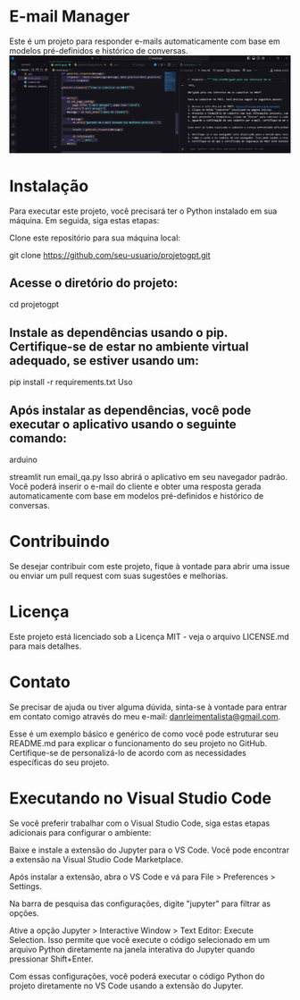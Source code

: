 # E-mail Manager
Este é um projeto para responder e-mails automaticamente com base em modelos pré-definidos e histórico de conversas.
![alt text](image.png)
# Instalação
Para executar este projeto, você precisará ter o Python instalado em sua máquina. Em seguida, siga estas etapas:

Clone este repositório para sua máquina local:

git clone https://github.com/seu-usuario/projetogpt.git
## Acesse o diretório do projeto:


cd projetogpt
## Instale as dependências usando o pip. Certifique-se de estar no ambiente virtual adequado, se estiver usando um:

pip install -r requirements.txt
Uso
## Após instalar as dependências, você pode executar o aplicativo usando o seguinte comando:

arduino

streamlit run email_qa.py
Isso abrirá o aplicativo em seu navegador padrão. Você poderá inserir o e-mail do cliente e obter uma resposta gerada automaticamente com base em modelos pré-definidos e histórico de conversas.

# Contribuindo
Se desejar contribuir com este projeto, fique à vontade para abrir uma issue ou enviar um pull request com suas sugestões e melhorias.

# Licença
Este projeto está licenciado sob a Licença MIT - veja o arquivo LICENSE.md para mais detalhes.

# Contato
Se precisar de ajuda ou tiver alguma dúvida, sinta-se à vontade para entrar em contato comigo através do meu e-mail: danrleimentalista@gmail.com.

Esse é um exemplo básico e genérico de como você pode estruturar seu README.md para explicar o funcionamento do seu projeto no GitHub. Certifique-se de personalizá-lo de acordo com as necessidades específicas do seu projeto.

# Executando no Visual Studio Code
Se você preferir trabalhar com o Visual Studio Code, siga estas etapas adicionais para configurar o ambiente:

Baixe e instale a extensão do Jupyter para o VS Code. Você pode encontrar a extensão na Visual Studio Code Marketplace.

Após instalar a extensão, abra o VS Code e vá para File > Preferences > Settings.

Na barra de pesquisa das configurações, digite "jupyter" para filtrar as opções.

Ative a opção Jupyter > Interactive Window > Text Editor: Execute Selection. Isso permite que você execute o código selecionado em um arquivo Python diretamente na janela interativa do Jupyter quando pressionar Shift+Enter.

Com essas configurações, você poderá executar o código Python do projeto diretamente no VS Code usando a extensão do Jupyter.